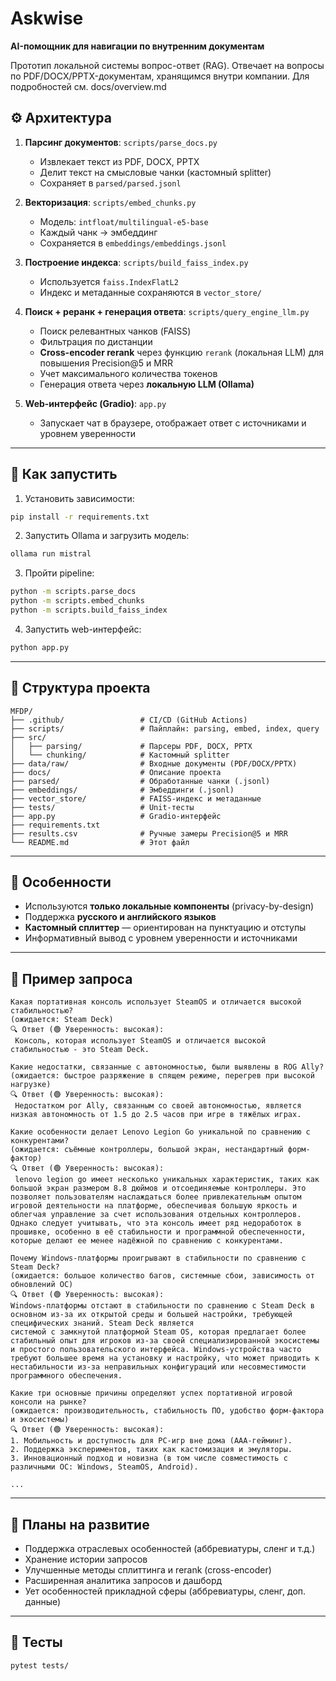 # Askwise
**AI-помощник для навигации по внутренним документам**

Прототип локальной системы вопрос-ответ (RAG).
Отвечает на вопросы по PDF/DOCX/PPTX-документам, хранящимся внутри компании.
Для подробностей см. docs/overview.md

## ⚙️ Архитектура

1. **Парсинг документов**: `scripts/parse_docs.py`

   * Извлекает текст из PDF, DOCX, PPTX
   * Делит текст на смысловые чанки (кастомный splitter)
   * Сохраняет в `parsed/parsed.jsonl`

2. **Векторизация**: `scripts/embed_chunks.py`

   * Модель: `intfloat/multilingual-e5-base`
   * Каждый чанк → эмбеддинг
   * Сохраняется в `embeddings/embeddings.jsonl`

3. **Построение индекса**: `scripts/build_faiss_index.py`

   * Используется `faiss.IndexFlatL2`
   * Индекс и метаданные сохраняются в `vector_store/`

4. **Поиск + реранк + генерация ответа**: `scripts/query_engine_llm.py`  

   * Поиск релевантных чанков (FAISS)  
   * Фильтрация по дистанции  
   * **Cross-encoder rerank** через функцию `rerank` (локальная LLM) для повышения Precision@5 и MRR  
   * Учет максимального количества токенов  
   * Генерация ответа через **локальную LLM (Ollama)**
   
5. **Web-интерфейс (Gradio)**: `app.py`  
   * Запускает чат в браузере, отображает ответ с источниками и уровнем уверенности

---

## 🚀 Как запустить

1. Установить зависимости:

```bash
pip install -r requirements.txt
```

2. Запустить Ollama и загрузить модель:

```bash
ollama run mistral
```

3. Пройти pipeline:

```bash
python -m scripts.parse_docs
python -m scripts.embed_chunks
python -m scripts.build_faiss_index
```

4. Запустить web-интерфейс:

```bash
python app.py
```

---

## 📁 Структура проекта

```
MFDP/
├── .github/                 # CI/CD (GitHub Actions)
├── scripts/                 # Пайплайн: parsing, embed, index, query
├── src/
│   ├── parsing/             # Парсеры PDF, DOCX, PPTX
│   └── chunking/            # Кастомный splitter
├── data/raw/                # Входные документы (PDF/DOCX/PPTX)
├── docs/                    # Описание проекта
├── parsed/                  # Обработанные чанки (.jsonl)
├── embeddings/              # Эмбеддинги (.jsonl)
├── vector_store/            # FAISS-индекс и метаданные
├── tests/                   # Unit-тесты
├── app.py                   # Gradio-интерфейс
├── requirements.txt
├── results.csv              # Ручные замеры Precision@5 и MRR
└── README.md                # Этот файл

```

---

## 🧠 Особенности

* Используются **только локальные компоненты** (privacy-by-design)
* Поддержка **русского и английского языков**
* **Кастомный сплиттер** — ориентирован на пунктуацию и отступы
* Информативный вывод с уровнем уверенности и источниками

---

## 📌 Пример запроса

```
Какая портативная консоль использует SteamOS и отличается высокой стабильностью?
(ожидается: Steam Deck)
🔍 Ответ (🟢 Уверенность: высокая):
 Консоль, которая использует SteamOS и отличается высокой стабильностью - это Steam Deck.

Какие недостатки, связанные с автономностью, были выявлены в ROG Ally?
(ожидается: быстрое разряжение в спящем режиме, перегрев при высокой нагрузке)
🔍 Ответ (🟢 Уверенность: высокая):
 Недостатком рог Ally, связанным со своей автономностью, является низкая автономность от 1.5 до 2.5 часов при игре в тяжёлых играх.

Какие особенности делает Lenovo Legion Go уникальной по сравнению с конкурентами?
(ожидается: съёмные контроллеры, большой экран, нестандартный форм-фактор)
🔍 Ответ (🟢 Уверенность: высокая):
 lenovo legion go имеет несколько уникальных характеристик, таких как большой экран размером 8.8 дюймов и отсоединяемые контроллеры. Это позволяет пользователям наслаждаться более привлекательным опытом игровой деятельности на платформе, обеспечивая большую яркость и облегчая управление за счет использования отдельных контроллеров. Однако следует учитывать, что эта консоль имеет ряд недоработок в прошивке, особенно в её стабильности и программной обеспеченности, которые делают ее менее надёжной по сравнению с конкурентами.

Почему Windows-платформы проигрывают в стабильности по сравнению с Steam Deck?
(ожидается: большое количество багов, системные сбои, зависимость от обновлений ОС)
🔍 Ответ (🟢 Уверенность: высокая):
Windows-платформы отстают в стабильности по сравнению с Steam Deck в основном из-за их открытой среды и большей настройки, требующей специфических знаний. Steam Deck является 
системой с замкнутой платформой Steam OS, которая предлагает более стабильный опыт для игроков из-за своей специализированной экосистемы и простого пользовательского интерфейса. Windows-устройства часто требуют большее время на установку и настройку, что может приводить к нестабильности из-за неправильных конфигураций или несовместимости программного обеспечения.

Какие три основные причины определяют успех портативной игровой консоли на рынке?
(ожидается: производительность, стабильность ПО, удобство форм-фактора и экосистемы)
🔍 Ответ (🟢 Уверенность: высокая):
1. Мобильность и доступность для PC-игр вне дома (AAA-гейминг).
2. Поддержка экспериментов, таких как кастомизация и эмуляторы.
3. Инновационный подход и новизна (в том числе совместимость с различными ОС: Windows, SteamOS, Android).

...
```

---

## 📅 Планы на развитие

* Поддержка отраслевых особенностей (аббревиатуры, сленг и т.д.)
* Хранение истории запросов
* Улучшенные методы сплиттинга и rerank (cross-encoder)
* Расширенная аналитика запросов и дашборд
* Ует особенностей прикладной сферы (аббревиатуры, сленг, доп. данные)
---

## 🧪 Тесты

```
pytest tests/
```
